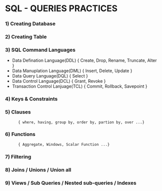 # SQL - QUERIES PRACTICES

### 1) Creating Database
### 2) Creating Table
### 3) SQL Command Languages
   * Data Defination Language(DDL)
       { Create, Drop, Rename, Truncate, Alter }
   * Data Manuplation Language(DML)
       { Insert, Delete, Update }
   * Data Query Language(DQL)
       { Select }
   * Data Control Language(DCL)
       { Grant, Revoke }
   * Transaction Control Lanjuage(TCL)
       { Commit, Rollback, Savepoint }

### 4) Keys & Constraints
### 5) Clauses
          { where, having, group by, order by, partion by, over ...}
### 6) Functions 
          { Aggregate, Windows, Scalar Function ...}
### 7) Filtering
### 8) Joins / Unions / Union all
### 9) Views / Sub Queries / Nested sub-queries / Indexes
